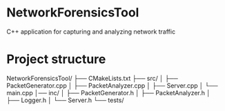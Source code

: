 # NetworkForensicsTool
C++ application for capturing and analyzing network traffic

# Project structure
NetworkForensicsTool/
├── CMakeLists.txt
├── src/
│   ├── PacketGenerator.cpp
│   ├── PacketAnalyzer.cpp
│   ├── Server.cpp
│   └── main.cpp
│── inc/
│    ├── PacketGenerator.h
│    ├── PacketAnalyzer.h
│    ├── Logger.h
│    └── Server.h
└── tests/